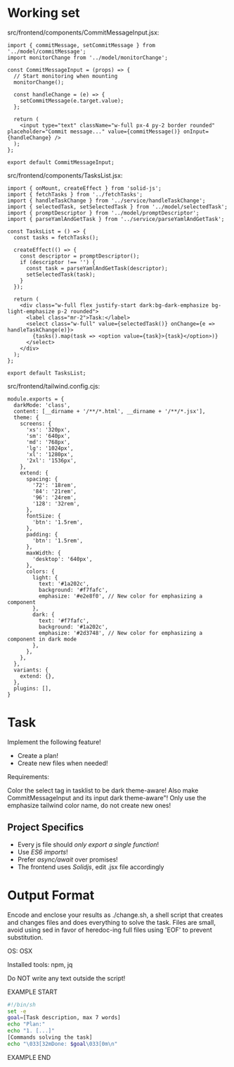 # Working set

src/frontend/components/CommitMessageInput.jsx:
```
import { commitMessage, setCommitMessage } from '../model/commitMessage';
import monitorChange from '../model/monitorChange';

const CommitMessageInput = (props) => {
  // Start monitoring when mounting
  monitorChange();

  const handleChange = (e) => {
    setCommitMessage(e.target.value);
  };

  return (
    <input type="text" className="w-full px-4 py-2 border rounded" placeholder="Commit message..." value={commitMessage()} onInput={handleChange} />
  );
};

export default CommitMessageInput;

```

src/frontend/components/TasksList.jsx:
```
import { onMount, createEffect } from 'solid-js';
import { fetchTasks } from '../fetchTasks';
import { handleTaskChange } from '../service/handleTaskChange';
import { selectedTask, setSelectedTask } from '../model/selectedTask';
import { promptDescriptor } from '../model/promptDescriptor';
import { parseYamlAndGetTask } from '../service/parseYamlAndGetTask';

const TasksList = () => {
  const tasks = fetchTasks();

  createEffect(() => {
    const descriptor = promptDescriptor();
    if (descriptor !== '') {
      const task = parseYamlAndGetTask(descriptor);
      setSelectedTask(task);
    }
  });

  return (
    <div class="w-full flex justify-start dark:bg-dark-emphasize bg-light-emphasize p-2 rounded">
      <label class="mr-2">Task:</label>
      <select class="w-full" value={selectedTask()} onChange={e => handleTaskChange(e)}>
        {tasks().map(task => <option value={task}>{task}</option>)}
      </select>
    </div>
  );
};

export default TasksList;

```

src/frontend/tailwind.config.cjs:
```
module.exports = {
  darkMode: 'class',
  content: [__dirname + '/**/*.html', __dirname + '/**/*.jsx'],
  theme: {
    screens: {
      'xs': '320px',
      'sm': '640px',
      'md': '768px',
      'lg': '1024px',
      'xl': '1280px',
      '2xl': '1536px',
    },
    extend: {
      spacing: {
        '72': '18rem',
        '84': '21rem',
        '96': '24rem',
        '128': '32rem',
      },
      fontSize: {
        'btn': '1.5rem',
      },
      padding: {
        'btn': '1.5rem',
      },
      maxWidth: {
        'desktop': '640px',
      },
      colors: {
        light: {
          text: '#1a202c',
          background: '#f7fafc',
          emphasize: '#e2e8f0', // New color for emphasizing a component
        },
        dark: {
          text: '#f7fafc',
          background: '#1a202c',
          emphasize: '#2d3748', // New color for emphasizing a component in dark mode
        },
      },
    },
  },
  variants: {
    extend: {},
  },
  plugins: [],
}

```


# Task

Implement the following feature!

- Create a plan!
- Create new files when needed!

Requirements:

Color the select tag in tasklist to be dark theme-aware!
Also make CommitMessageInput and its input dark theme-aware&#34;!
Only use the emphasize tailwind color name, do not create new ones!



## Project Specifics

- Every js file should *only export a single function*!
- Use *ES6 imports*!
- Prefer *async/await* over promises!
- The frontend uses *Solidjs*, edit .jsx file accordingly


# Output Format

Encode and enclose your results as ./change.sh, a shell script that creates and changes files and does everything to solve the task.
Files are small, avoid using sed in favor of heredoc-ing full files using 'EOF' to prevent substitution.

OS: OSX

Installed tools: npm, jq


Do NOT write any text outside the script!

EXAMPLE START

```sh
#!/bin/sh
set -e
goal=[Task description, max 7 words]
echo "Plan:"
echo "1. [...]"
[Commands solving the task]
echo "\033[32mDone: $goal\033[0m\n"
```

EXAMPLE END


